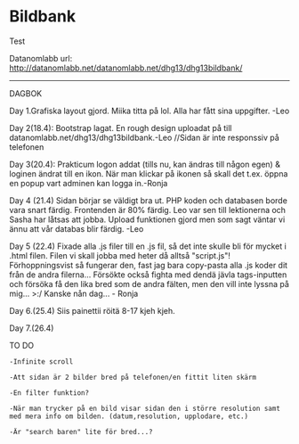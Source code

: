 # Bildbank

Test

Datanomlabb url: http://datanomlabb.net/datanomlabb.net/dhg13/dhg13bildbank/
___________________________________________________________________________________
DAGBOK

Day 1.Grafiska layout gjord. Miika titta på lol. Alla har fått sina uppgifter. -Leo

    
Day 2(18.4): Bootstrap lagat. En rough design uploadat på till datanomlabb.net/dhg13/dhg13bildbank.-Leo
    //Sidan är inte responssiv på telefonen

Day 3(20.4): Prakticum logon addat (tills nu, kan ändras till någon egen) & loginen ändrat till en ikon. När man klickar på ikonen så skall det t.ex. öppna en popup vart adminen kan logga in.-Ronja
            
Day 4 (21.4) Sidan börjar se väldigt bra ut. PHP koden och databasen borde vara snart färdig. Frontenden är 80% färdig. Leo var sen till lektionerna och Sasha har låtsas att jobba. Upload funktionen gjord men som sagt väntar vi ännu att vår databas blir färdig. 
-Leo

Day 5 (22.4) Fixade alla .js filer till en .js fil, så det inte skulle bli för mycket i .html filen. Filen vi skall jobba med heter då alltså "script.js"! Förhoppningsvist så fungerar den, fast jag bara copy-pasta alla .js koder dit från de andra filerna... Försökte också fighta med dendä jävla tags-inputten och försöka få den lika bred som de andra fälten, men den vill inte lyssna på mig... >:/ Kanske nån dag... - Ronja

Day 6.(25.4) Siis painettii röitä 8-17 kjeh kjeh.

Day 7.(26.4)




TO DO

    -Infinite scroll
    
    -Att sidan är 2 bilder bred på telefonen/en fittit liten skärm
    
    -En filter funktion?
    
    -När man trycker på en bild visar sidan den i större resolution samt med mera info om bilden. (datum,resolution, upplodare, etc.)
    
    -Är "search baren" lite för bred...?
    
